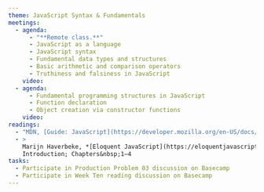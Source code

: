 ```yaml
---
theme: JavaScript Syntax & Fundamentals
meetings:
  - agenda:
      - "**Remote class.**"
      - JavaScript as a language
      - JavaScript syntax
      - Fundamental data types and structures
      - Basic arithmetic and comparison operators
      - Truthiness and falsiness in JavaScript
    video:
  - agenda:
      - Fundamental programming structures in JavaScript
      - Function declaration
      - Object creation via constructor functions
    video:
readings:
  - "MDN, [Guide: JavaScript](https://developer.mozilla.org/en-US/docs/Web/JavaScript)"
  - >
    Marijn Haverbeke, *[Eloquent JavaScript](https://eloquentjavascript.net/), 3rd ed.*,
    Introduction; Chapters&nbsp;1–4
tasks:
  - Participate in Production Problem 03 discussion on Basecamp
  - Participate in Week Ten reading discussion on Basecamp
---
```


